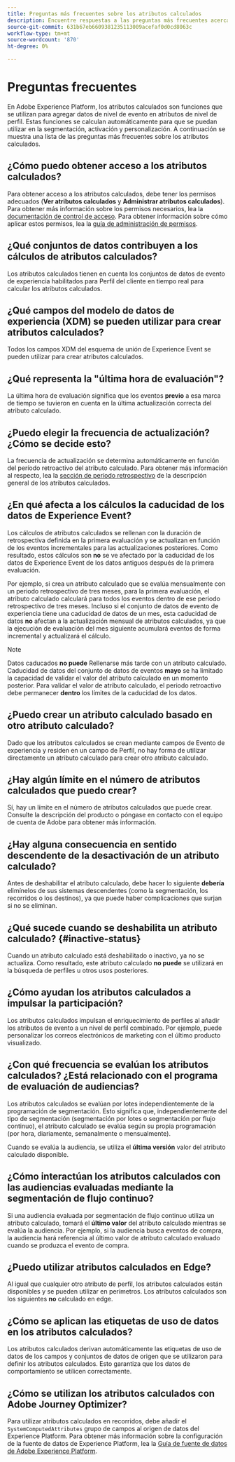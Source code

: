 ```yaml
---
title: Preguntas más frecuentes sobre los atributos calculados
description: Encuentre respuestas a las preguntas más frecuentes acerca del uso de atributos calculados.
source-git-commit: 631b67eb6609381235113009acefaf0d0cd8063c
workflow-type: tm+mt
source-wordcount: '870'
ht-degree: 0%

---
```



# Preguntas frecuentes

En Adobe Experience Platform, los atributos calculados son funciones que se utilizan para agregar datos de nivel de evento en atributos de nivel de perfil. Estas funciones se calculan automáticamente para que se puedan utilizar en la segmentación, activación y personalización. A continuación se muestra una lista de las preguntas más frecuentes sobre los atributos calculados.

## ¿Cómo puedo obtener acceso a los atributos calculados?

Para obtener acceso a los atributos calculados, debe tener los permisos adecuados (**Ver atributos calculados** y **Administrar atributos calculados**). Para obtener más información sobre los permisos necesarios, lea la [documentación de control de acceso](../../access-control/home.md). Para obtener información sobre cómo aplicar estos permisos, lea la [guía de administración de permisos](../../access-control/ui/permissions.md).

## ¿Qué conjuntos de datos contribuyen a los cálculos de atributos calculados?

Los atributos calculados tienen en cuenta los conjuntos de datos de evento de experiencia habilitados para Perfil del cliente en tiempo real para calcular los atributos calculados.

## ¿Qué campos del modelo de datos de experiencia (XDM) se pueden utilizar para crear atributos calculados?

Todos los campos XDM del esquema de unión de Experience Event se pueden utilizar para crear atributos calculados.

## ¿Qué representa la &quot;última hora de evaluación&quot;?

La última hora de evaluación significa que los eventos **previo** a esa marca de tiempo se tuvieron en cuenta en la última actualización correcta del atributo calculado.

## ¿Puedo elegir la frecuencia de actualización? ¿Cómo se decide esto?

La frecuencia de actualización se determina automáticamente en función del período retroactivo del atributo calculado. Para obtener más información al respecto, lea la [sección de período retrospectivo](./overview.md#lookback-periods) de la descripción general de los atributos calculados.

## ¿En qué afecta a los cálculos la caducidad de los datos de Experience Event?

Los cálculos de atributos calculados se rellenan con la duración de retrospectiva definida en la primera evaluación y se actualizan en función de los eventos incrementales para las actualizaciones posteriores. Como resultado, estos cálculos son **no** se ve afectado por la caducidad de los datos de Experience Event de los datos antiguos después de la primera evaluación.

Por ejemplo, si crea un atributo calculado que se evalúa mensualmente con un periodo retrospectivo de tres meses, para la primera evaluación, el atributo calculado calculará para todos los eventos dentro de ese periodo retrospectivo de tres meses. Incluso si el conjunto de datos de evento de experiencia tiene una caducidad de datos de un mes, esta caducidad de datos **no** afectan a la actualización mensual de atributos calculados, ya que la ejecución de evaluación del mes siguiente acumulará eventos de forma incremental y actualizará el cálculo.

>[!NOTE]
>
>Datos caducados **no puede** Rellenarse más tarde con un atributo calculado. Caducidad de datos del conjunto de datos de eventos **mayo** se ha limitado la capacidad de validar el valor del atributo calculado en un momento posterior. Para validar el valor de atributo calculado, el periodo retroactivo debe permanecer **dentro** los límites de la caducidad de los datos.

## ¿Puedo crear un atributo calculado basado en otro atributo calculado?

Dado que los atributos calculados se crean mediante campos de Evento de experiencia y residen en un campo de Perfil, no hay forma de utilizar directamente un atributo calculado para crear otro atributo calculado.

## ¿Hay algún límite en el número de atributos calculados que puedo crear?

Sí, hay un límite en el número de atributos calculados que puede crear. Consulte la descripción del producto o póngase en contacto con el equipo de cuenta de Adobe para obtener más información.

## ¿Hay alguna consecuencia en sentido descendente de la desactivación de un atributo calculado?

Antes de deshabilitar el atributo calculado, debe hacer lo siguiente **debería** elimínelos de sus sistemas descendentes (como la segmentación, los recorridos o los destinos), ya que puede haber complicaciones que surjan si no se eliminan.

## ¿Qué sucede cuando se deshabilita un atributo calculado? {#inactive-status}

Cuando un atributo calculado está deshabilitado o inactivo, ya no se actualiza. Como resultado, este atributo calculado **no puede** se utilizará en la búsqueda de perfiles u otros usos posteriores.

## ¿Cómo ayudan los atributos calculados a impulsar la participación?

Los atributos calculados impulsan el enriquecimiento de perfiles al añadir los atributos de evento a un nivel de perfil combinado. Por ejemplo, puede personalizar los correos electrónicos de marketing con el último producto visualizado.

## ¿Con qué frecuencia se evalúan los atributos calculados? ¿Está relacionado con el programa de evaluación de audiencias?

Los atributos calculados se evalúan por lotes independientemente de la programación de segmentación. Esto significa que, independientemente del tipo de segmentación (segmentación por lotes o segmentación por flujo continuo), el atributo calculado se evalúa según su propia programación (por hora, diariamente, semanalmente o mensualmente).

Cuando se evalúa la audiencia, se utiliza el **última versión** valor del atributo calculado disponible.

## ¿Cómo interactúan los atributos calculados con las audiencias evaluadas mediante la segmentación de flujo continuo?

Si una audiencia evaluada por segmentación de flujo continuo utiliza un atributo calculado, tomará el **último valor** del atributo calculado mientras se evalúa la audiencia. Por ejemplo, si la audiencia busca eventos de compra, la audiencia hará referencia al último valor de atributo calculado evaluado cuando se produzca el evento de compra.

## ¿Puedo utilizar atributos calculados en Edge?

Al igual que cualquier otro atributo de perfil, los atributos calculados están disponibles y se pueden utilizar en perímetros. Los atributos calculados son los siguientes **no** calculado en edge.

## ¿Cómo se aplican las etiquetas de uso de datos en los atributos calculados?

Los atributos calculados derivan automáticamente las etiquetas de uso de datos de los campos y conjuntos de datos de origen que se utilizaron para definir los atributos calculados. Esto garantiza que los datos de comportamiento se utilicen correctamente.

## ¿Cómo se utilizan los atributos calculados con Adobe Journey Optimizer?

Para utilizar atributos calculados en recorridos, debe añadir el `SystemComputedAttributes` grupo de campos al origen de datos del Experience Platform. Para obtener más información sobre la configuración de la fuente de datos de Experience Platform, lea la [Guía de fuente de datos de Adobe Experience Platform](https://experienceleague.adobe.com/docs/journey-optimizer/using/configuration/configure-journeys/data-source-journeys/adobe-experience-platform-data-source.html?lang=en).

